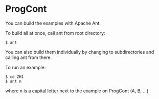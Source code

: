 # ProgCont
You can build the examples with Apache Ant.

To build all at once, call ant from root directory:

    $ ant

You can also build them individually by changing to subdirectories and calling ant from there.

To run an example:

    $ cd ZH1
    $ ant n

where n is a capital letter next to the example on ProgCont (A, B, ...)
